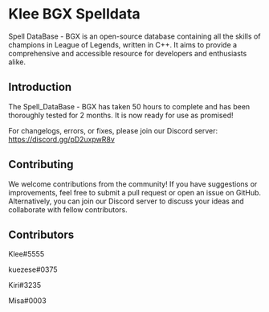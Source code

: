 # Klee BGX Spelldata
Spell DataBase - BGX is an open-source database containing all the skills of champions in League of Legends, written in C++. It aims to provide a comprehensive and accessible resource for developers and enthusiasts alike.

## Introduction
The Spell_DataBase - BGX has taken 50 hours to complete and has been thoroughly tested for 2 months. It is now ready for use as promised!

For changelogs, errors, or fixes, please join our Discord server: https://discord.gg/pD2uxpwR8v

## Contributing
We welcome contributions from the community! If you have suggestions or improvements, feel free to submit a pull request or open an issue on GitHub. Alternatively, you can join our Discord server to discuss your ideas and collaborate with fellow contributors.

## Contributors
Klee#5555

kuezese#0375

Kiri#3235

Misa#0003
